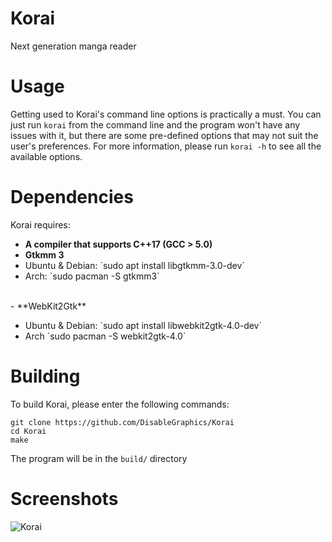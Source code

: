 # Korai
Next generation manga reader

# Usage
Getting used to Korai's command line options is practically a must. You can just run `korai` from the command line and the program won't have any issues with it, but there are some pre-defined options that may not suit the user's preferences. For more information, please run `korai -h` to see all the available options.

# Dependencies
Korai requires: <br>
- **A compiler that supports C++17 (GCC > 5.0)**<br>
- **Gtkmm 3** <ul>
<li> Ubuntu & Debian: `sudo apt install libgtkmm-3.0-dev` </li>
<li> Arch: `sudo pacman -S gtkmm3` </li> </ul><br>
- **WebKit2Gtk** <ul>
 <li> Ubuntu & Debian: `sudo apt install libwebkit2gtk-4.0-dev` </li>
 <li> Arch `sudo pacman -S webkit2gtk-4.0` </li> </ul>

# Building
To build Korai, please enter the following commands:
```
git clone https://github.com/DisableGraphics/Korai
cd Korai
make
```
The program will be in the `build/` directory

# Screenshots

![Korai](https://user-images.githubusercontent.com/48135147/163577957-b9fdc19d-827a-40d3-8cfc-e0f36930a505.png)
